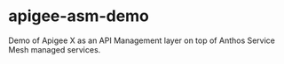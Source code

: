 # apigee-asm-demo
Demo of Apigee X as an API Management layer on top of Anthos Service Mesh managed services.
